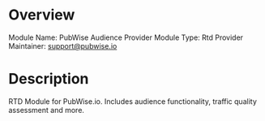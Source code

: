 # Overview

Module Name: PubWise Audience Provider
Module Type: Rtd Provider
Maintainer: support@pubwise.io

# Description

RTD Module for PubWise.io. Includes audience functionality, traffic quality assessment and more.